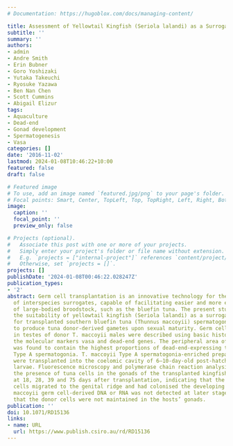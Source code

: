 ```yaml
---
# Documentation: https://hugoblox.com/docs/managing-content/

title: Assessment of Yellowtail Kingfish (Seriola lalandi) as a Surrogate Host for the Production of Southern Bluefin Tuna (Thunnus maccoyii) Seed via Spermatogonial Germ Cell Transplantation
subtitle: ''
summary: ''
authors:
- admin
- Andre Smith
- Erin Bubner
- Goro Yoshizaki
- Yutaka Takeuchi
- Ryosuke Yazawa
- Ben Nan Chen
- Scott Cummins
- Abigail Elizur
tags:
- Aquaculture
- Dead-end
- Gonad development
- Spermatogenesis
- Vasa
categories: []
date: '2016-11-02'
lastmod: 2024-01-08T10:46:22+10:00
featured: false
draft: false

# Featured image
# To use, add an image named `featured.jpg/png` to your page's folder.
# Focal points: Smart, Center, TopLeft, Top, TopRight, Left, Right, BottomLeft, Bottom, BottomRight.
image:
  caption: ''
  focal_point: ''
  preview_only: false

# Projects (optional).
#   Associate this post with one or more of your projects.
#   Simply enter your project's folder or file name without extension.
#   E.g. `projects = ["internal-project"]` references `content/project/deep-learning/index.md`.
#   Otherwise, set `projects = []`.
projects: []
publishDate: '2024-01-08T00:46:22.028247Z'
publication_types:
- '2'
abstract: Germ cell transplantation is an innovative technology for the production
  of interspecies surrogates, capable of facilitating easier and more economical management
  of large-bodied broodstock, such as the bluefin tuna. The present study explored
  the suitability of yellowtail kingfish (Seriola lalandi) as a surrogate host
  for transplanted southern bluefin tuna (Thunnus maccoyii) spermatogonial cells
  to produce tuna donor-derived gametes upon sexual maturity. Germ cell populations
  in testes of donor T. maccoyii males were described using basic histology and
  the molecular markers vasa and dead-end genes. The peripheral area of the testis
  was found to contain the highest proportions of dead-end-expressing transplantable
  Type A spermatogonia. T. maccoyii Type A spermatogonia-enriched preparations
  were transplanted into the coelomic cavity of 6–10-day-old post-hatch S. lalandi
  larvae. Fluorescence microscopy and polymerase chain reaction analysis detected
  the presence of tuna cells in the gonads of the transplanted kingfish fingerlings
  at 18, 28, 39 and 75 days after transplantation, indicating that the transplanted
  cells migrated to the genital ridge and had colonised the developing gonad. T.
  maccoyii germ cell-derived DNA or RNA was not detected at later stages, suggesting
  that the donor cells were not maintained in the hosts’ gonads.
publication: ''
doi: 10.1071/RD15136
links:
- name: URL
  url: https://www.publish.csiro.au/rd/RD15136
---
```

